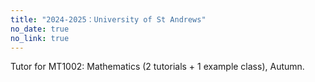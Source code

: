 ```yaml
---
title: "2024-2025：University of St Andrews"
no_date: true
no_link: true
---
```


Tutor for MT1002: Mathematics (2 tutorials + 1 example class), Autumn.


